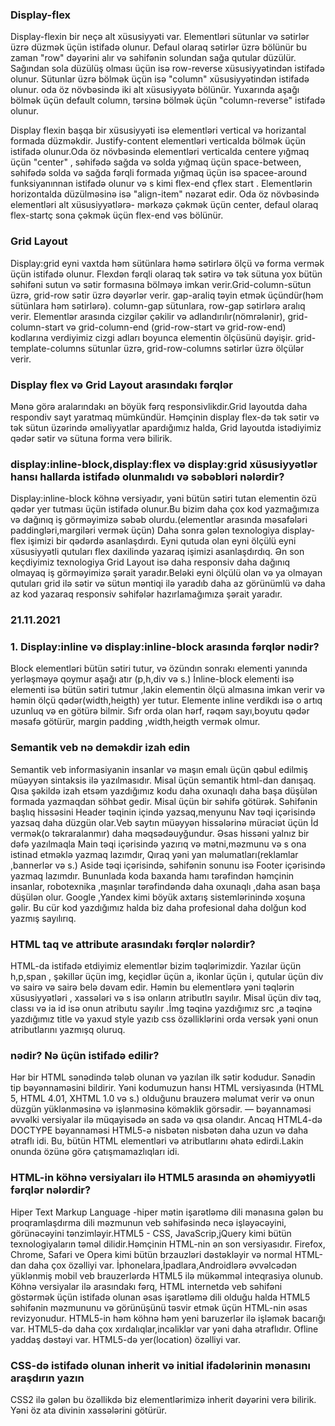 ###  Display-flex
Display-flexin bir neçə alt xüsusiyyəti var. Elementləri sütunlar və sətirlər üzrə düzmək üçün istifadə olunur.
Defaul olaraq sətirlər üzrə bölünür bu  zaman "row" dəyərini alır və səhifənin solundan sağa qutular düzülür. Sağından sola düzülüş  olması üçün isə row-reverse xüsusiyyətindən istifadə olunur. Sütunlar üzrə bölmək üçün isə "column" xüsusiyyətindən istifadə olunur. oda öz növbəsində iki alt xüsusiyyətə bölünür. Yuxarında aşağı bölmək üçün default column, tərsinə bölmək üçün "column-reverse" istifadə olunur.

Display flexin başqa bir xüsusiyyəti isə elementləri vertical və horizantal formada düzməkdir. Justify-content elementləri verticalda bölmək üçün istifadə olunur.Oda öz növbəsində elementləri verticalda centere yığmaq üçün "center" , səhifədə sağda və solda yığmaq üçün space-between, səhifədə solda və sağda fərqli formada yığmaq üçün isə spacee-around funksiyanınnan istifadə olunur və s kimi flex-end çflex start . Elementlərin horizontalda düzülməsinə isə "align-item" nəzarət edir. Oda öz növbəsində elementləri alt xüsusiyyətlərə- mərkəzə çəkmək üçün center, defaul olaraq flex-startç sona çəkmək üçün flex-end vəs bölünür.


### Grid Layout

Display:grid eyni vaxtda həm sütünlara həmə sətirlərə ölçü və forma vermək üçün istifadə olunur. Flexdən fərqli olaraq tək sətirə və tək sütuna yox  bütün səhifəni sutun və sətir formasına bölməyə imkan verir.Grid-column-sütun üzrə, grid-row sətir üzrə dəyərlər verir. gap-araliq təyin etmək üçündür(həm sütünlara həm sətirlərə). column-gap sütunlara, row-gap sətirlərə aralıq verir. Elementlər arasında cizgilər çəkilir və adlandırılır(nömrələnir), grid-column-start və grid-column-end (grid-row-start və grid-row-end) kodlarına verdiyimiz cizgi adları boyunca elementin ölçüsünü dəyişir. grid-template-columns sütunlar üzrə, grid-row-columns sətirlər üzrə ölçülər verir.

### Display flex və  Grid Layout arasındakı fərqlər

Mənə görə aralarındakı ən böyük fərq responsivlikdir.Grid layoutda daha respondiv sayt yaratmaq mümkündür. Həmçinin  display flex-də tək sətir  və tək sütun üzərində əməliyyatlar apardığımız halda, Grid layoutda istədiyimiz qədər sətir və sütuna forma verə bilirik. 



### display:inline-block,display:flex və display:grid xüsusiyyətlər hansı hallarda istifadə olunmalıdı və səbəbləri nələrdir?

Display:inline-block köhnə versiyadır, yəni bütün sətiri tutan elementin özü qədər yer tutması üçün istifadə olunur.Bu bizim daha çox kod yazmağımıza və dağınıq iş görməyimizə səbəb olurdu.(elementlər arasında məsafələri paddingləri,margiləri vermək üçün) Daha sonra gələn texnologiya display-flex işimizi bir qədərdə asanlaşdırdı. Eyni qutuda olan eyni ölçülü  eyni xüsusiyyətli qutuları flex daxilində yazaraq işimizi asanlaşdırdıq. Ən son keçdiyimiz  texnologiya Grid Layout isə  daha responsiv daha dağınıq olmayaq iş görməyimizə şərait yaradır.Beləki eyni ölçülü olan və ya olmayan qutuları grid ilə sətir və sütun məntiqi ilə yaradıb daha az görünümlü və daha az kod yazaraq responsiv səhifələr hazırlamağımıza şərait yaradır.


### 21.11.2021 
### 1. Display:inline və display:inline-block arasında fərqlər nədir?
Block elementləri bütün sətiri tutur, və özündın sonrakı elementi yanında yerləşməyə qoymur aşağı atır (p,h,div və s.)
İnline-block elementi isə elementi isə bütün sətiri tutmur ,lakin elementin ölçü almasına imkan verir və həmin ölçü qədər(width,heigth) yer tutur.
Elemente inline verdikdı isə o artıq uzunluq və en götürə bilmir. Sıfr orda olan hərf, rəqəm sayı,boyutu qədər məsafə götürür, margin padding ,width,heigth  vermək olmur.

### Semantik veb nə deməkdir izah edin
Semantik veb informasiyanin insanlar və maşın emalı üçün qəbul edilmiş müəyyən sintaksis ilə yazılmasıdır. Misal üçün semantik html-dan danışaq. Qısa şəkildə izah etsəm yazdığımız kodu daha oxunaqlı daha başa düşülən formada yazmaqdan söhbət gedir. Misal üçün bir səhifə götürək. Səhifənin başlıq hissəsini Header təqinin içində yazsaq,menyunu Nav təqi içərisində yazsaq daha düzgün olar.Veb saytın müəyyən hissələrinə müraciət üçün İd vermək(o təkraralanmır) daha məqsədəuyğundur. Əsas hissəni yalnız bir dəfə yazılmaqla  Main təqi içərisində yazırıq və  mətni,məzmunu və s ona istinad etməklə yazmaq lazımdır, Qıraq  yəni yan məlumatları(reklamlar ,bannerlər və s.) Aside təqi içərisində, səhifənin sonunu isə Footer içərisində yazmaq lazımdır. Bununlada koda baxanda hamı tərəfindən həmçinin insanlar, robotexnika ,maşınlar tərəfindəndə  daha oxunaqlı ,daha asan başa düşülən olur. Google ,Yandex  kimi böyük axtarış sistemlərinində xoşuna gəlir. Bu cür kod yazdığımız halda biz daha profesional daha dolğun kod yazmış sayılırıq.

### HTML taq ve attribute arasındakı fərqlər nələrdir?
HTML-da istifadə etdiyimiz elementlər bizim təqlərimizdir. Yazılar üçün h,p,span , şəkillər üçün img, keçidlər üçün a, ikonlar üçün i, qutular üçün div və sairə və sairə belə dəvam edir. Həmin bu elementlərə yəni təqlərin xüsusiyyətləri , xassələri və s isə onların atributlrı sayılır. Misal üçün div təq, classı və ia id isə onun atributu sayılır .İmg təqinə yazdığımız src ,a təqinə yazdığımız title və yaxud style yazıb css özəlliklərini orda versək  yəni onun atributlarını yazmışq oluruq.

### <!DOCTYPE html> nədir? Nə üçün istifadə edilir?
Hər bir HTML sənədində tələb olunan və yazılan ilk sətir kodudur. Sənədin tip bəyənnaməsini bildirir. Yəni kodumuzun hansı HTML versiyasında (HTML 5, HTML 4.01, XHTML 1.0  və s.) olduğunu brauzerə məlumat verir və onun düzgün yüklənməsinə və işlənməsinə köməklik görsədir. <!DOCTYPE html> — bəyannaməsi əvvəlki versiyalar ilə müqayisədə ən sadə və qısa olandır.
Ancaq HTML4-də DOCTYPE bəyannaməsi HTML5-ə nisbətən nisbətən daha uzun və daha ətraflı idi. Bu, bütün HTML elementləri və atributlarını əhatə edirdi.Lakin onunda özünə görə çatışmamazlıqları idi.

### HTML-in köhnə versiyaları ilə HTML5 arasında ən əhəmiyyətli fərqlər nələrdir?

Hiper Text Markup Language -hiper mətin işarətləmə dili mənasına gələn bu proqramlaşdırma dili məzmunun veb səhifəsində necə  işləyəcəyini, görünəcəyini tənzimləyir.HTML5 - CSS, JavaScrip,jQuery kimi bütün texnologiyaların təməl dilidir.Həmçinin HTML-nin ən son versiyasıdır.  Firefox, Chrome, Safari ve Opera kimi bütün brzauzləri dəstəkləyir və normal HTML-dan daha çox özəlliyi var. İphonelara,İpadlara,Androidlərə əvvəlcədən yüklənmiş mobil veb brauzerlərdə HTML5 ilə mükəmməl inteqrasiya olunub.
Köhnə versiyalar ilə arasındakı fərq, HTML internetdə veb səhifəni  göstərmək üçün istifadə olunan əsas işarətləmə dili olduğu halda HTML5 səhifənin məzmununu və görünüşünü təsvir etmək üçün HTML-nin əsas revizyonudur.
HTML5-in həm köhnə həm yeni baruzerlər ilə işləmək bacarığı var. 
HTML5-də daha çox xırdalıqlar,incəliklər var yəni daha ətraflıdır. 
Ofline yaddaş dəstəyi var.
HTML5-də yer(location) özəlliyi var.

### CSS-də istifadə olunan inherit və initial ifadələrinin mənasını araşdırın yazın

CSS2 ilə gələn bu özəllikdə biz elementlərimizə inherit dəyərini verə bilirik. Yəni öz ata divinin xassələrini götürür. 
